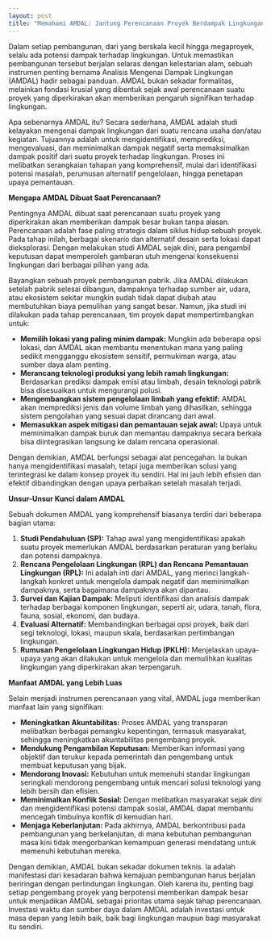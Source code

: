 ```yaml
---
layout: post
title: "Memahami AMDAL: Jantung Perencanaan Proyek Berdampak Lingkungan"
---
```


Dalam setiap pembangunan, dari yang berskala kecil hingga megaproyek, selalu ada potensi dampak terhadap lingkungan. Untuk memastikan pembangunan tersebut berjalan selaras dengan kelestarian alam, sebuah instrumen penting bernama Analisis Mengenai Dampak Lingkungan (AMDAL) hadir sebagai panduan. AMDAL bukan sekadar formalitas, melainkan fondasi krusial yang dibentuk sejak awal perencanaan suatu proyek yang diperkirakan akan memberikan pengaruh signifikan terhadap lingkungan.

Apa sebenarnya AMDAL itu? Secara sederhana, AMDAL adalah studi kelayakan mengenai dampak lingkungan dari suatu rencana usaha dan/atau kegiatan. Tujuannya adalah untuk mengidentifikasi, memprediksi, mengevaluasi, dan meminimalkan dampak negatif serta memaksimalkan dampak positif dari suatu proyek terhadap lingkungan. Proses ini melibatkan serangkaian tahapan yang komprehensif, mulai dari identifikasi potensi masalah, perumusan alternatif pengelolaan, hingga penetapan upaya pemantauan.

**Mengapa AMDAL Dibuat Saat Perencanaan?**

Pentingnya AMDAL dibuat saat perencanaan suatu proyek yang diperkirakan akan memberikan dampak besar bukan tanpa alasan. Perencanaan adalah fase paling strategis dalam siklus hidup sebuah proyek. Pada tahap inilah, berbagai skenario dan alternatif desain serta lokasi dapat dieksplorasi. Dengan melakukan studi AMDAL sejak dini, para pengambil keputusan dapat memperoleh gambaran utuh mengenai konsekuensi lingkungan dari berbagai pilihan yang ada.

Bayangkan sebuah proyek pembangunan pabrik. Jika AMDAL dilakukan setelah pabrik selesai dibangun, dampaknya terhadap sumber air, udara, atau ekosistem sekitar mungkin sudah tidak dapat diubah atau membutuhkan biaya pemulihan yang sangat besar. Namun, jika studi ini dilakukan pada tahap perencanaan, tim proyek dapat mempertimbangkan untuk:

*   **Memilih lokasi yang paling minim dampak:** Mungkin ada beberapa opsi lokasi, dan AMDAL akan membantu menentukan mana yang paling sedikit mengganggu ekosistem sensitif, permukiman warga, atau sumber daya alam penting.
*   **Merancang teknologi produksi yang lebih ramah lingkungan:** Berdasarkan prediksi dampak emisi atau limbah, desain teknologi pabrik bisa disesuaikan untuk mengurangi polusi.
*   **Mengembangkan sistem pengelolaan limbah yang efektif:** AMDAL akan memprediksi jenis dan volume limbah yang dihasilkan, sehingga sistem pengolahan yang sesuai dapat dirancang dari awal.
*   **Memasukkan aspek mitigasi dan pemantauan sejak awal:** Upaya untuk meminimalkan dampak buruk dan memantau dampaknya secara berkala bisa diintegrasikan langsung ke dalam rencana operasional.

Dengan demikian, AMDAL berfungsi sebagai alat pencegahan. Ia bukan hanya mengidentifikasi masalah, tetapi juga memberikan solusi yang terintegrasi ke dalam konsep proyek itu sendiri. Hal ini jauh lebih efisien dan efektif dibandingkan dengan upaya perbaikan setelah masalah terjadi.

**Unsur-Unsur Kunci dalam AMDAL**

Sebuah dokumen AMDAL yang komprehensif biasanya terdiri dari beberapa bagian utama:

1.  **Studi Pendahuluan (SP):** Tahap awal yang mengidentifikasi apakah suatu proyek memerlukan AMDAL berdasarkan peraturan yang berlaku dan potensi dampaknya.
2.  **Rencana Pengelolaan Lingkungan (RPL) dan Rencana Pemantauan Lingkungan (RPL):** Ini adalah inti dari AMDAL, yang merinci langkah-langkah konkret untuk mengelola dampak negatif dan meminimalkan dampaknya, serta bagaimana dampaknya akan dipantau.
3.  **Survei dan Kajian Dampak:** Meliputi identifikasi dan analisis dampak terhadap berbagai komponen lingkungan, seperti air, udara, tanah, flora, fauna, sosial, ekonomi, dan budaya.
4.  **Evaluasi Alternatif:** Membandingkan berbagai opsi proyek, baik dari segi teknologi, lokasi, maupun skala, berdasarkan pertimbangan lingkungan.
5.  **Rumusan Pengelolaan Lingkungan Hidup (PKLH):** Menjelaskan upaya-upaya yang akan dilakukan untuk mengelola dan memulihkan kualitas lingkungan yang diperkirakan akan terpengaruh.

**Manfaat AMDAL yang Lebih Luas**

Selain menjadi instrumen perencanaan yang vital, AMDAL juga memberikan manfaat lain yang signifikan:

*   **Meningkatkan Akuntabilitas:** Proses AMDAL yang transparan melibatkan berbagai pemangku kepentingan, termasuk masyarakat, sehingga meningkatkan akuntabilitas pengembang proyek.
*   **Mendukung Pengambilan Keputusan:** Memberikan informasi yang objektif dan terukur kepada pemerintah dan pengembang untuk membuat keputusan yang bijak.
*   **Mendorong Inovasi:** Kebutuhan untuk memenuhi standar lingkungan seringkali mendorong pengembang untuk mencari solusi teknologi yang lebih bersih dan efisien.
*   **Meminimalkan Konflik Sosial:** Dengan melibatkan masyarakat sejak dini dan mengidentifikasi potensi dampak sosial, AMDAL dapat membantu mencegah timbulnya konflik di kemudian hari.
*   **Menjaga Keberlanjutan:** Pada akhirnya, AMDAL berkontribusi pada pembangunan yang berkelanjutan, di mana kebutuhan pembangunan masa kini tidak mengorbankan kemampuan generasi mendatang untuk memenuhi kebutuhan mereka.

Dengan demikian, AMDAL bukan sekadar dokumen teknis. Ia adalah manifestasi dari kesadaran bahwa kemajuan pembangunan harus berjalan beriringan dengan perlindungan lingkungan. Oleh karena itu, penting bagi setiap pengembang proyek yang berpotensi memberikan dampak besar untuk menjadikan AMDAL sebagai prioritas utama sejak tahap perencanaan. Investasi waktu dan sumber daya dalam AMDAL adalah investasi untuk masa depan yang lebih baik, baik bagi lingkungan maupun bagi masyarakat itu sendiri.
